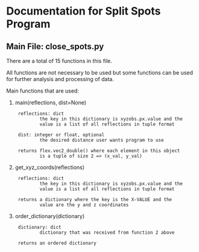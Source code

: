 # Documentation for Split Spots Program

## Main File: close_spots.py

There are a total of 15 functions in this file.

All functions are not necessary to be used but some functions can be used for
further analysis and processing of data.

Main functions that are used:
1. main(reflections, dist=None)

        reflections: dict
                the key in this dictionary is xyzobs.px.value and the
                value is a list of all reflections in tuple format

        dist: integer or float, optional
                the desired distance user wants program to use

        returns flex.vec2_double() where each element in this object
                is a tuple of size 2 => (x_val, y_val)

2. get_xyz_coords(reflections)
        
        reflections: dict
                the key in this dictionary is xyzobs.px.value and the
                value is a list of all reflections in tuple format

        returns a dictionary where the key is the X-VALUE and the
                value are the y and z coordinates

3. order_dictionary(dictionary)

        dictionary: dict
                dictionary that was received from function 2 above

        returns an ordered dictionary
